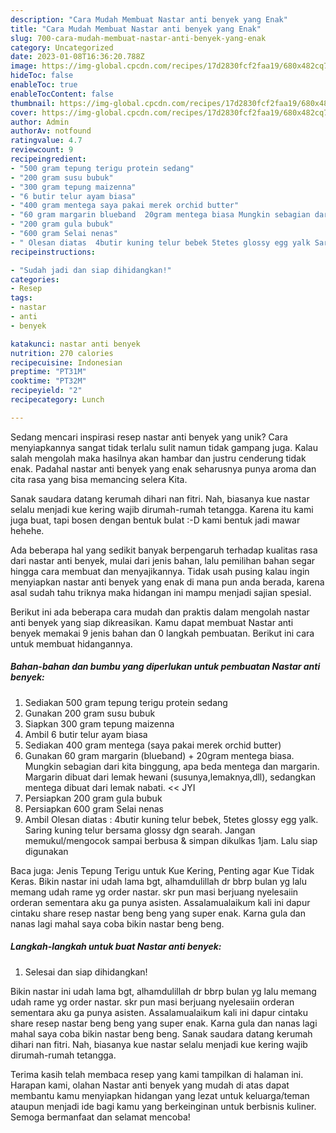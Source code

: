 ```yaml
---
description: "Cara Mudah Membuat Nastar anti benyek yang Enak"
title: "Cara Mudah Membuat Nastar anti benyek yang Enak"
slug: 700-cara-mudah-membuat-nastar-anti-benyek-yang-enak
category: Uncategorized
date: 2023-01-08T16:36:20.788Z
image: https://img-global.cpcdn.com/recipes/17d2830fcf2faa19/680x482cq70/nastar-anti-benyek-foto-resep-utama.jpg
hideToc: false
enableToc: true
enableTocContent: false
thumbnail: https://img-global.cpcdn.com/recipes/17d2830fcf2faa19/680x482cq70/nastar-anti-benyek-foto-resep-utama.jpg
cover: https://img-global.cpcdn.com/recipes/17d2830fcf2faa19/680x482cq70/nastar-anti-benyek-foto-resep-utama.jpg
author: Admin
authorAv: notfound
ratingvalue: 4.7
reviewcount: 9
recipeingredient:
- "500 gram tepung terigu protein sedang"
- "200 gram susu bubuk"
- "300 gram tepung maizenna"
- "6 butir telur ayam biasa"
- "400 gram mentega saya pakai merek orchid butter"
- "60 gram margarin blueband  20gram mentega biasa Mungkin sebagian dari kita binggung apa beda mentega dan margarin Margarin dibuat dari lemak hewani susunyalemaknyadll sedangkan mentega dibuat dari lemak nabati  JYI"
- "200 gram gula bubuk"
- "600 gram Selai nenas"
- " Olesan diatas  4butir kuning telur bebek 5tetes glossy egg yalk Saring kuning telur bersama glossy dgn searah Jangan memukulmengocok sampai berbusa  simpan dikulkas 1jam Lalu siap digunakan"
recipeinstructions:

- "Sudah jadi dan siap dihidangkan!"
categories:
- Resep
tags:
- nastar
- anti
- benyek

katakunci: nastar anti benyek 
nutrition: 270 calories
recipecuisine: Indonesian
preptime: "PT31M"
cooktime: "PT32M"
recipeyield: "2"
recipecategory: Lunch

---
```





Sedang mencari inspirasi resep nastar anti benyek yang unik? Cara menyiapkannya sangat tidak terlalu sulit namun tidak gampang juga. Kalau salah mengolah maka hasilnya akan hambar dan justru cenderung tidak enak. Padahal nastar anti benyek yang enak seharusnya punya aroma dan cita rasa yang bisa memancing selera Kita.





Sanak saudara datang kerumah dihari nan fitri. Nah, biasanya kue nastar selalu menjadi kue kering wajib dirumah-rumah tetangga. Karena itu kami juga buat, tapi bosen dengan bentuk bulat :-D kami bentuk jadi mawar hehehe.

Ada beberapa hal yang sedikit banyak berpengaruh terhadap kualitas rasa dari nastar anti benyek, mulai dari jenis bahan, lalu pemilihan bahan segar hingga cara membuat dan menyajikannya. Tidak usah pusing kalau ingin menyiapkan nastar anti benyek yang enak di mana pun anda berada, karena asal sudah tahu triknya maka hidangan ini mampu menjadi sajian spesial.






Berikut ini ada beberapa cara mudah dan praktis dalam mengolah nastar anti benyek yang siap dikreasikan. Kamu dapat membuat Nastar anti benyek memakai 9 jenis bahan dan 0 langkah pembuatan. Berikut ini cara untuk membuat hidangannya.

<!--inarticleads1-->

##### Bahan-bahan dan bumbu yang diperlukan untuk pembuatan Nastar anti benyek:

1. Sediakan 500 gram tepung terigu protein sedang
1. Gunakan 200 gram susu bubuk
1. Siapkan 300 gram tepung maizenna
1. Ambil 6 butir telur ayam biasa
1. Sediakan 400 gram mentega (saya pakai merek orchid butter)
1. Gunakan 60 gram margarin (blueband) + 20gram mentega biasa. Mungkin sebagian dari kita binggung, apa beda mentega dan margarin. Margarin dibuat dari lemak hewani (susunya,lemaknya,dll), sedangkan mentega dibuat dari lemak nabati. &lt;&lt; JYI
1. Persiapkan 200 gram gula bubuk
1. Persiapkan 600 gram Selai nenas
1. Ambil  Olesan diatas : 4butir kuning telur bebek, 5tetes glossy egg yalk. Saring kuning telur bersama glossy dgn searah. Jangan memukul/mengocok sampai berbusa &amp; simpan dikulkas 1jam. Lalu siap digunakan


Baca juga: Jenis Tepung Terigu untuk Kue Kering, Penting agar Kue Tidak Keras. Bikin nastar ini udah lama bgt, alhamdulillah dr bbrp bulan yg lalu memang udah rame yg order nastar. skr pun masi berjuang nyelesaiin orderan sementara aku ga punya asisten. Assalamualaikum kali ini dapur cintaku share resep nastar beng beng yang super enak. Karna gula dan nanas lagi mahal saya coba bikin nastar beng beng. 

<!--inarticleads2-->

##### Langkah-langkah untuk buat Nastar anti benyek:


1. Selesai dan siap dihidangkan!

Bikin nastar ini udah lama bgt, alhamdulillah dr bbrp bulan yg lalu memang udah rame yg order nastar. skr pun masi berjuang nyelesaiin orderan sementara aku ga punya asisten. Assalamualaikum kali ini dapur cintaku share resep nastar beng beng yang super enak. Karna gula dan nanas lagi mahal saya coba bikin nastar beng beng. Sanak saudara datang kerumah dihari nan fitri. Nah, biasanya kue nastar selalu menjadi kue kering wajib dirumah-rumah tetangga. 

Terima kasih telah membaca resep yang kami tampilkan di halaman ini. Harapan kami, olahan Nastar anti benyek yang mudah di atas dapat membantu kamu menyiapkan hidangan yang lezat untuk keluarga/teman ataupun menjadi ide bagi kamu yang berkeinginan untuk berbisnis kuliner. Semoga bermanfaat dan selamat mencoba!

